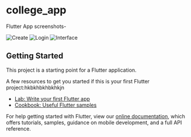 # college_app

Flutter App screenshots-


![Create](https://user-images.githubusercontent.com/106264678/170322285-123f979b-7c2a-4d07-ab4e-2ddd4c04b217.jpeg)
![Login](https://user-images.githubusercontent.com/106264678/170322416-14800e90-9c6e-467e-8de9-fdfe651f133d.jpeg)
![Interface](https://user-images.githubusercontent.com/106264678/170322819-307613e3-be30-4c41-a699-2f342a5c5ffb.PNG)


## Getting Started

This project is a starting point for a Flutter application.

A few resources to get you started if this is your first Flutter project:hkbkhbkhbkhkjn

- [Lab: Write your first Flutter app](https://flutter.dev/docs/get-started/codelab)
- [Cookbook: Useful Flutter samples](https://flutter.dev/docs/cookbook)

For help getting started with Flutter, view our
[online documentation](https://flutter.dev/docs), which offers tutorials,
samples, guidance on mobile development, and a full API reference.
